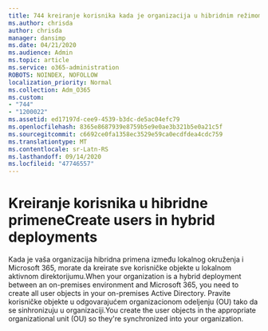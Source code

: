 ```yaml
---
title: 744 kreiranje korisnika kada je organizacija u hibridnim režimom
ms.author: chrisda
author: chrisda
manager: dansimp
ms.date: 04/21/2020
ms.audience: Admin
ms.topic: article
ms.service: o365-administration
ROBOTS: NOINDEX, NOFOLLOW
localization_priority: Normal
ms.collection: Adm_O365
ms.custom:
- "744"
- "1200022"
ms.assetid: ed17197d-cee9-4539-b3dc-de5ac04efc79
ms.openlocfilehash: 8365e8687939e8759b5e9e0ae3b321b5e0a21c5f
ms.sourcegitcommit: c6692ce0fa1358ec3529e59ca0ecdfdea4cdc759
ms.translationtype: MT
ms.contentlocale: sr-Latn-RS
ms.lasthandoff: 09/14/2020
ms.locfileid: "47746557"
---
```

# <a name="create-users-in-hybrid-deployments"></a><span data-ttu-id="86c59-102">Kreiranje korisnika u hibridne primene</span><span class="sxs-lookup"><span data-stu-id="86c59-102">Create users in hybrid deployments</span></span>

<span data-ttu-id="86c59-103">Kada je vaša organizacija hibridna primena između lokalnog okruženja i Microsoft 365, morate da kreirate sve korisničke objekte u lokalnom aktivnom direktorijumu.</span><span class="sxs-lookup"><span data-stu-id="86c59-103">When your organization is a hybrid deployment between an on-premises environment and Microsoft 365, you need to create all user objects in your on-premises Active Directory.</span></span> <span data-ttu-id="86c59-104">Pravite korisničke objekte u odgovarajućem organizacionom odeljenju (OU) tako da se sinhronizuju u organizaciji.</span><span class="sxs-lookup"><span data-stu-id="86c59-104">You create the user objects in the appropriate organizational unit (OU) so they're synchronized into your organization.</span></span>
